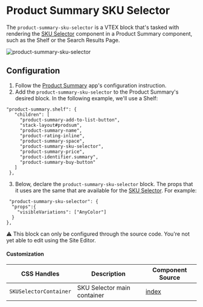 # Product Summary SKU Selector

The `product-summary-sku-selector` is a VTEX block that's tasked with rendering the [SKU Selector](https://vtex.io/docs/app/vtex.store-components/sku-selector) component in a Product Summary component, such as the Shelf or the Search Results Page.

![product-summary-sku-selector](https://user-images.githubusercontent.com/52087100/68625690-87f9a580-04b8-11ea-835d-009ac768805f.gif)


## Configuration

1. Follow the [Product Summary](https://vtex.io/docs/app/vtex.product-summary) app's configuration instruction.
2. Add the `product-summary-sku-selector` to the Product Summary's desired block. In the following example, we'll use a Shelf:

```
"product-summary.shelf": {
   "children": [
     "product-summary-add-to-list-button",
     "stack-layout#prodsum",
     "product-summary-name",
     "product-rating-inline",
     "product-summary-space",
     "product-summary-sku-selector",
     "product-summary-price",
     "product-identifier.summary",
     "product-summary-buy-button"
   ]
 },
 ```
 
 3. Below, declare the `product-summary-sku-selector` block. The props that it uses are the same that are available for the [SKU Selector](https://vtex.io/docs/app/vtex.store-components/sku-selector). For example:
 
 ```
  "product-summary-sku-selector": {
   "props":{
     "visibleVariations": ["AnyColor"]
   }
 },
 ```
:warning: This block can only be configured through the source code. You're not yet able to edit using the Site Editor. 

#### Customization

| CSS Handles   | Description                                          | Component Source                     |
| ------------ | ---------------------------------------------------- | ------------------------------------ |
| `SKUSelectorContainer` | SKU Selector main container | [index](/react/components/ProductSummarySKUSelector/index.js) |

